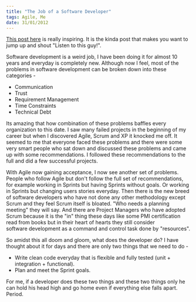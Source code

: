 ```yaml
--- 
title: "The Job of a Software Developer"
tags: Agile, Me
date: 31/01/2012
---
```


[This post here](http://www.quora.com/Engineering-Management/Why-are-software-development-task-estimations-regularly-off-by-a-factor-of-2-3) is really inspiring. It is the kinda post that makes you want to jump up and shout "Listen to this guy!".

Software development is a weird job, I have been doing it for almost 10 years and everyday is completely new. Although now I feel, most of the problems in software development can be broken down into these categories -
- Communication
- Trust
- Requirement Management
- Time Constraints
- Technical Debt

Its amazing that how combination of these problems baffles every organization to this date. I saw many failed projects in the beginning of my career but when I discovered Agile, Scrum and XP it knocked me off. It seemed to me that everyone faced these problems and there were some very smart people who sat down and discussed these problems and came up with some recommendations. I followed these recommendations to the full and did a few successful projects.

With Agile now gaining acceptance, I now see another set of problems. People who follow Agile but don't follow the full set of recommendations, for example working in Sprints but having Sprints without goals. Or working in Sprints but changing users stories everyday. Then there is the new breed of software developers who have not done any other methodology except Scrum and they feel Scrum itself is bloated. "Who needs a planning meeting" they will say. And there are Project Managers who have adopted Scrum because it is the "in" thing these days like some PMI certification read from books but in their heart of hearts they still consider software development as a command and control task done by "resources".

So amidst this all doom and gloom, what does the developer do? I have thought about it for days and there are only two things that we need to do -

- Write clean code everyday that is flexible and fully tested (unit + integration + functional).
- Plan and meet the Sprint goals.

For me, if a developer does these two things and these two things only he can hold his head high and go home even if everything else falls apart. Period.